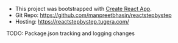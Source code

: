 - This project was bootstrapped with [Create React App](https://github.com/facebook/create-react-app).
- Git Repo:  https://github.com/manpreetbhasin/reactstepbystep
- Hosting: https://reactstepbystep.tugera.com/

TODO: Package.json tracking and logging changes

